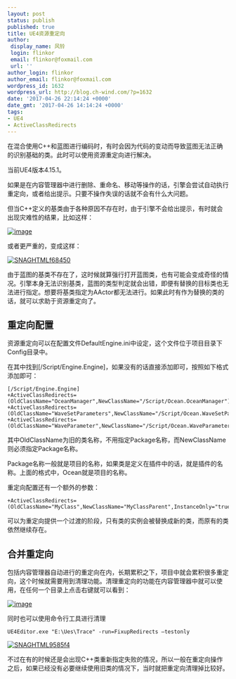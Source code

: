 ```yaml
---
layout: post
status: publish
published: true
title: UE4资源重定向
author:
 display_name: 风铃
 login: flinkor
 email: flinkor@foxmail.com
 url: ''
author_login: flinkor
author_email: flinkor@foxmail.com
wordpress_id: 1632
wordpress_url: http://blog.ch-wind.com/?p=1632
date: '2017-04-26 22:14:24 +0000'
date_gmt: '2017-04-26 14:14:24 +0000'
tags:
- UE4
- ActiveClassRedirects
---
```

在混合使用C++和蓝图进行编码时，有时会因为代码的变动而导致蓝图无法正确的识别基础的类。此时可以使用资源重定向进行解决。


当前UE4版本4.15.1。


如果是在内容管理器中进行删除、重命名、移动等操作的话，引擎会尝试自动执行重定向，或者给出提示。只要不操作失误的话就不会有什么大问题。


但当C++定义的基类由于各种原因不存在时，由于引擎不会给出提示，有时就会出现灾难性的结果，比如这样：


[![image](https://blog.ch-wind.com/wp-content/uploads/2017/04/image_thumb-11.png "image")](https://blog.ch-wind.com/wp-content/uploads/2017/04/image-11.png)


或者更严重的，变成这样：


[![SNAGHTMLf68450](https://blog.ch-wind.com/wp-content/uploads/2017/04/SNAGHTMLf68450_thumb.png "SNAGHTMLf68450")](https://blog.ch-wind.com/wp-content/uploads/2017/04/SNAGHTMLf68450.png)


由于蓝图的基类不存在了，这时候就算强行打开蓝图类，也有可能会变成奇怪的情况。引擎本身无法识别基类，蓝图的类型判定就会出错，即便有替换的目标类也无法进行指定。想要将基类指定为AActor都无法进行。如果此时有作为替换的类的话，就可以求助于资源重定向了。


## 重定向配置


资源重定向可以在配置文件DefaultEngine.ini中设定，这个文件位于项目目录下Config目录中。


在其中找到[/Script/Engine.Engine]，如果没有的话直接添加即可，按照如下格式添加即可：



```
[/Script/Engine.Engine]
+ActiveClassRedirects=(OldClassName="OceanManager",NewClassName="/Script/Ocean.OceanManager")
+ActiveClassRedirects=(OldClassName="WaveSetParameters",NewClassName="/Script/Ocean.WaveSetParameters")
+ActiveClassRedirects=(OldClassName="WaveParameter",NewClassName="/Script/Ocean.WaveParameter")
```

其中OldClassName为旧的类名称，不用指定Package名称，而NewClassName则必须指定Package名称。


Package名称一般就是项目的名称，如果类是定义在插件中的话，就是插件的名称。上面的格式中，Ocean就是项目的名称。


重定向配置还有一个额外的参数：



```
+ActiveClassRedirects=(OldClassName="MyClass",NewClassName="MyClassParent",InstanceOnly="true")
```

可以为重定向提供一个过渡的阶段，只有类的实例会被替换成新的类，而原有的类依然继续存在。


## 合并重定向


包括内容管理器自动进行的重定向在内，长期累积之下，项目中就会累积很多重定向，这个时候就需要用到清理功能。清理重定向的功能在内容管理器中就可以使用，在任何一个目录上点击右键就可以看到：


[![image](https://blog.ch-wind.com/wp-content/uploads/2017/04/image_thumb-12.png "image")](https://blog.ch-wind.com/wp-content/uploads/2017/04/image-12.png)


同时也可以使用命令行工具进行清理



```
UE4Editor.exe "E:\Ues\Trace" -run=FixupRedirects –testonly
```

[![SNAGHTML9585f4](https://blog.ch-wind.com/wp-content/uploads/2017/04/SNAGHTML9585f4_thumb.png "SNAGHTML9585f4")](https://blog.ch-wind.com/wp-content/uploads/2017/04/SNAGHTML9585f4.png)


不过在有的时候还是会出现C++类重新指定失败的情况，所以一般在重定向操作之后，如果已经没有必要继续使用旧类的情况下，当时就把重定向清理掉比较好。


